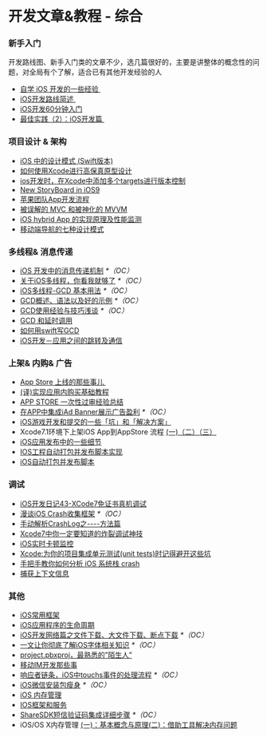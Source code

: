 # 开发文章&教程 - 综合
### 新手入门
开发路线图、新手入门类的文章不少，选几篇很好的，主要是讲整体的概念性的问题，对全局有个了解，适合已有其他开发经验的人
- [自学 iOS 开发的一些经验 ][1]
- [iOS开发路线简述 ][2]
- [iOS开发60分钟入门][3]
- [最佳实践（2）：iOS开发篇 ][4]

### 项目设计 & 架构
- [iOS 中的设计模式 (Swift版本)][5]
- [如何使用Xcode进行高保真原型设计][6]
- [ios开发时，在Xcode中添加多个targets进行版本控制][7]
- [New StoryBoard in iOS9][8]
- [苹果团队App开发流程][9]
- [被误解的 MVC 和被神化的 MVVM][10]
- [iOS hybrid App 的实现原理及性能监测][11]
- [移动端导航的七种设计模式][12]

### 多线程& 消息传递
- [iOS 开发中的消息传递机制][13] _\*（OC）_
- [关于iOS多线程，你看我就够了][14] _\*（OC）_
- [iOS多线程-GCD 基本用法][15] _\*（OC）_
- [GCD概述、语法以及好的示例][16] _\*（OC）_
- [GCD使用经验与技巧浅谈][17] _\*（OC）_
- [GCD 和延时调用][18]
- [如何用swift写GCD][19]
- [iOS开发－应用之间的跳转及通信][20]

### 上架& 内购& 广告
- [App Store 上线的那些事儿 ][21]
- [(译)实现应用内购买基础教程][22]
- [APP STORE 一次性过审经验总结][23]
- [在APP中集成iAd Banner展示广告盈利][24] _\*（OC）_
- [iOS游戏开发和提交的一些「坑」和「解决方案」][25]
- Xcode7.1环境下上架iOS App到AppStore 流程 [(一)][26][（二）][27][（三）][28]
- [iOS应用发布中的一些细节][29]
- [IOS工程自动打包并发布脚本实现][30]
- [iOS自动打包并发布脚本][31]

### 调试
- [iOS开发日记43-XCode7免证书真机调试][32]
- [漫谈iOS Crash收集框架][33] _\*（OC）_
- [手动解析CrashLog之----方法篇][34]
- [Xcode7中你一定要知道的炸裂调试神技][35]
- [iOS实时卡顿监控][36]
- [Xcode:为你的项目集成单元测试(unit tests)时记得避开这些坑][37]
- [手把手教你如何分析 iOS 系统栈 crash][38]
- [捕获上下文信息][39]

### 其他
- [iOS常用框架][40]
- [iOS应用程序的生命周期][41]
- [iOS开发网络篇之文件下载、大文件下载、断点下载][42] _\*（OC）_
- [一文让你彻底了解iOS字体相关知识][43] _\*（OC）_
- [project.pbxproj，最熟悉的”陌生人”][44]
- [移动IM开发那些事][45]
- [响应者链条，iOS中touchs事件的处理流程][46] _\*（OC）_
- [iOS微信安装包瘦身][47] _\*（OC）_
- [iOS 内存管理][48]
- [IOS框架和服务][49]
- [ShareSDK短信验证码集成详细步骤][50] _\*（OC）_
- iOS/OS X内存管理 [(一)：基本概念与原理][51][(二)：借助工具解决内存问题][52]


[1]:	http://limboy.me/ios/2014/12/31/learning-ios.html
[2]:	http://www.coderyi.com/archives/397
[3]:	http://blog.csdn.net/a451493485/article/details/9364867
[4]:	http://ios.jobbole.com/81830/
[5]:	http://wiki.jikexueyuan.com/project/ios-design-patterns-in-swift/
[6]:	http://isux.tencent.com/xcode-storyboard.html
[7]:	http://blog.csdn.net/ysysbaobei/article/details/10951991
[8]:	http://segmentfault.com/a/1190000003957293 "New StoryBoard in iOS9"
[9]:	http://atleeon.com/write/2015/08/30/fake-it-till-you-make-it/
[10]:	http://blog.devtang.com/blog/2015/11/02/mvc-and-mvvm/ "被误解的 MVC 和被神化的 MVVM"
[11]:	http://www.cocoachina.com/ios/20151118/14270.html
[12]:	http://www.ui.cn/detail/73429.html
[13]:	http://objccn.io/issue-7-4/
[14]:	http://www.jianshu.com/p/0b0d9b1f1f19
[15]:	http://www.jianshu.com/p/e0928a243373
[16]:	https://github.com/bboyfeiyu/iOS-tech-frontier/blob/master/issue-2/GCD%E6%A6%82%E8%BF%B0%E3%80%81%E8%AF%AD%E6%B3%95%E4%BB%A5%E5%8F%8A%E5%A5%BD%E7%9A%84%E7%A4%BA%E4%BE%8B.md
[17]:	http://tutuge.me/2015/04/03/something-about-gcd/
[18]:	http://swifter.tips/gcd-delay-call/
[19]:	http://www.starming.com/index.php?v=index&view=24
[20]:	http://www.cnblogs.com/GarveyCalvin/p/4877115.html "iOS开发－应用之间的跳转及通信"
[21]:	http://wiki.jikexueyuan.com/project/app-store-refused/
[22]:	http://www.jianshu.com/p/741b2a044e78
[23]:	http://pmjane.com/post/app-store-ci-xing-guo-shen-jing-yan-zong-jie
[24]:	http://www.cocoachina.com/ios/20140928/9780.html
[25]:	http://wuzhiwei.net/ios_dev_trap_and_solution/ "iOS游戏开发和提交的一些「坑」和「解决方案」"
[26]:	http://www.cnblogs.com/ChinaKingKong/p/4957682.html "Xcode7.1环境下上架iOS App到AppStore 流程 (Part 一)"
[27]:	http://www.cnblogs.com/ChinaKingKong/p/4964549.html
[28]:	http://www.cnblogs.com/ChinaKingKong/p/4964745.html
[29]:	http://www.cnblogs.com/daiweilai/p/4974394.html "iOS应用发布中的一些细节"
[30]:	http://blog.nswebfrog.com/2013/02/18/ios-automation/ "IOS工程自动打包并发布脚本实现"
[31]:	http://liumh.com/2015/11/25/ios-auto-archive-ipa/ "iOS自动打包并发布脚本"
[32]:	http://www.cnblogs.com/Twisted-Fate/p/4935487.html "iOS开发日记43-XCode7免证书真机调试"
[33]:	http://nianxi.net/ios/ios-crash-reporter/
[34]:	http://foggry.com/blog/2015/07/27/ru-he-shou-dong-jie-xi-crashlog/
[35]:	http://www.jianshu.com/p/70ed36cf8a98
[36]:	http://www.tanhao.me/code/151113.html/ "iOS实时卡顿监控"
[37]:	http://www.jianshu.com/p/d15a7dea0c5a "Xcode:为你的项目集成单元测试(unit tests)时记得避开这些坑"
[38]:	http://bugly.qq.com/bbs/forum.php?mod=viewthread&tid=194
[39]:	http://swift.gg/2015/11/16/capturing-context-swiftlang/ "捕获上下文信息"
[40]:	http://www.jianshu.com/p/e7fc525f342d
[41]:	http://www.jianshu.com/p/aa50e5350852?utm_campaign=maleskine&utm_content=note&utm_medium=writer_share&utm_source=weibo
[42]:	http://www.jianshu.com/p/f65e32012f07
[43]:	http://www.cnblogs.com/dsxniubility/p/4699352.html
[44]:	http://www.olinone.com/?p=215
[45]:	http://xiangwangfeng.com/2015/05/20/%E7%A7%BB%E5%8A%A8IM%E5%BC%80%E5%8F%91%E9%82%A3%E4%BA%9B%E4%BA%8B/
[46]:	http://www.cnblogs.com/suqiankun/p/4944042.html "响应者链条，iOS中touchs事件的处理流程。"
[47]:	https://mp.weixin.qq.com/s?__biz=MzAwNDY1ODY2OQ==&mid=207986417&idx=1&sn=77ea7d8e4f8ab7b59111e78c86ccfe66&scene=1&srcid=1024pgRuhHtElUqPlXjsizht&key=b410d3164f5f798e9752971b4cb76dd5efae6b5c2f1f10cbafd3573c6186c16ee60ce346711f7433ff6ab0d6aa974e3e&ascene=0&uin=MTQxOTU1ODg4MQ%3D%3D&devicetype=iMac+MacBookPro11%2C5+OSX+OSX+10.11+build(15A284)&version=11020201&pass_ticket=h1CfhovWAS61j24tFYTljyTFl4r9BUlFON7H%2BNl6hMV1ZpVN2kG4%2FLL6yxnDUjd9
[48]:	http://www.cnblogs.com/huangjianwu/p/4962772.html "iOS 内存管理"
[49]:	http://www.cnblogs.com/jgCho/p/4960048.html "IOS框架和服务"
[50]:	http://www.cnblogs.com/ithongjie/p/4974608.html "ShareSDK短信验证码集成详细步骤"
[51]:	http://www.jianshu.com/p/1928b54e1253 "iOS/OS X内存管理(一)：基本概念与原理"
[52]:	http://www.jianshu.com/p/09c5141d4531 "iOS/OS X内存管理(二)：借助工具解决内存问题"